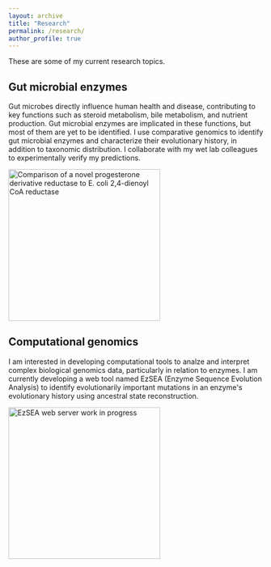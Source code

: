 ```yaml
---
layout: archive
title: "Research"
permalink: /research/
author_profile: true
---
```


These are some of my current research topics. 

## Gut microbial enzymes
Gut microbes directly influence human health and disease, contributing to key functions such as steroid metabolism, bile metabolism, and nutrient production. Gut microbial enzymes are implicated in these functions, but most of them are yet to be identified. I use comparative genomics to identify gut microbial enzymes and characterize their evolutionary history, in addition to taxonomic distribution. I collaborate with my wet lab colleagues to experimentally verify my predictions.

<img src="https://frikinzi.github.io/files/baiH_1ps9.png" alt="Comparison of a novel progesterone derivative reductase to E. coli 2,4-dienoyl CoA reductase" width="300">

## Computational genomics
I am interested in developing computational tools to analze and interpret complex biological genomics data, particularly in relation to enzymes. I am currently developing a web tool named EzSEA (Enzyme Sequence Evolution Analysis) to identify evolutionarily important mutations in an enzyme's evolutionary history using ancestral state reconstruction. 

<img src="https://frikinzi.github.io/files/ezsea.png" alt="EzSEA web server work in progress" width="300">

